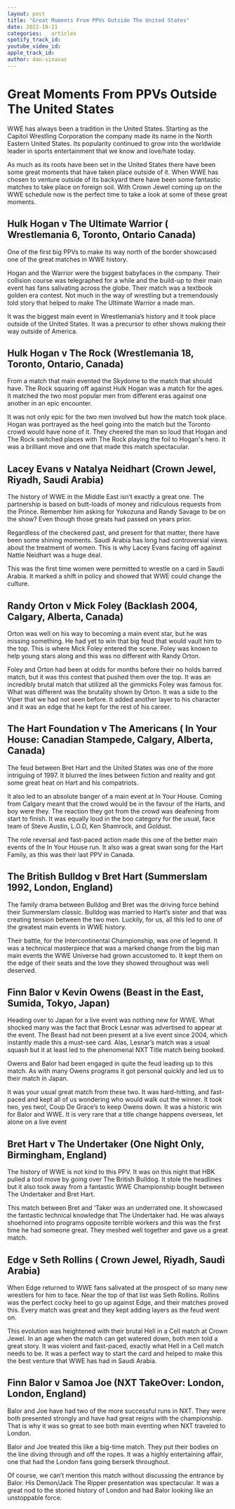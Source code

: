 ```yaml
---
layout: post
title: "Great Moments From PPVs Outside The United States"
date: 2022-10-21
categories:   articles
spotify_track_id:
youtube_video_id:
apple_track_id:
author: dan-sinasac
---
```

# Great Moments From PPVs Outside The United States
	
WWE has always been a tradition in the United States.  Starting as the Capitol Wrestling Corporation the company made its name in the North Eastern United States. Its popularity continued to grow into the worldwide leader in sports entertainment that we know and love/hate today. 

As much as its roots have been set in the United States there have been some great moments that have taken place outside of it. When WWE has chosen to venture outside of its backyard there have been some fantastic matches to take place on foreign soil. With Crown Jewel coming up on the WWE schedule now is the perfect time to take a look at some of these great moments. 

## Hulk Hogan v The Ultimate Warrior ( Wrestlemania 6, Toronto, Ontario Canada)

One of the first big PPVs to make its way north of the border showcased one of the great matches in WWE history. 

Hogan and the Warrior were the biggest babyfaces in the company. Their collision course was telegraphed for a while and the build-up to their main event has fans salivating across the globe. Their match was a textbook golden era contest. Not much in the way of wrestling but a tremendously told story that helped to make The Ultimate Warrior a made man. 

It was the biggest main event in Wrestlemania’s history and it took place outside of the United States. It was a precursor to other shows making their way outside of America. 

## Hulk Hogan v The Rock (Wrestlemania 18, Toronto, Ontario, Canada)
	
From a match that main evented the Skydome to the match that should have. The Rock squaring off against Hulk Hogan was a match for the ages. It matched the two most popular men from different eras against one another in an epic encounter. 

It was not only epic for the two men involved but how the match took place. Hogan was portrayed as the heel going into the match but the Toronto crowd would have none of it. They cheered the man so loud that Hogan and The Rock switched places with The Rock playing the foil to Hogan's hero. It was a brilliant move and one that made this match spectacular. 

## Lacey Evans v Natalya Neidhart (Crown Jewel, Riyadh, Saudi Arabia)
	
The history of WWE in the Middle East isn’t exactly a great one. The partnership is based on butt-loads of money and ridiculous requests from the Prince. Remember him asking for Yokozuna and Randy Savage to be on the show? Even though those greats had passed on years prior. 

Regardless of the checkered past, and present for that matter, there have been some shining moments. Saudi Arabia has long had controversial views about the treatment of women. This is why Lacey Evans facing off against Nattie Neidhart was a huge deal. 

This was the first time women were permitted to wrestle on a card in Saudi Arabia. It marked a shift in policy and showed that WWE could change the culture. 

## Randy Orton v Mick Foley (Backlash 2004, Calgary, Alberta, Canada)
	
Orton was well on his way to becoming a main event star, but he was missing something. He had yet to win that big feud that would vault him to the top. This is where Mick Foley entered the scene. Foley was known to help young stars along and this was no different with Randy Orton. 

Foley and Orton had been at odds for months before their no holds barred match, but it was this contest that pushed them over the top. It was an incredibly brutal match that utilized all the gimmicks Foley was famous for. What was different was the brutality shown by Orton. It was a side to the Viper that we had not seen before. It added another layer to his character and it was an edge that he kept for the rest of his career. 

## The Hart Foundation v The Americans ( In Your House: Canadian Stampede, Calgary, Alberta, Canada)
	
The feud between Bret Hart and the United States was one of the more intriguing of 1997. It blurred the lines between fiction and reality and got some great heat on Hart and his compatriots. 

It also led to an absolute banger of a main event at In Your House. Coming from Calgary meant that the crowd would be in the favour of the Harts, and boy were they. The reaction they got from the crowd was deafening from start to finish. It was equally loud in the boo category for the usual, face team of Steve Austin, L.O.D, Ken Shamrock, and Goldust. 

The role reversal and fast-paced action made this one of the better main events of the In Your House run. It also was a great swan song for the Hart Family, as this was their last PPV in Canada. 

## The British Bulldog v Bret Hart (Summerslam 1992, London, England)

The family drama between Bulldog and Bret was the driving force behind their Summerslam classic. Bulldog was married to Hart’s sister and that was creating tension between the two men. Luckily, for us, all this led to one of the greatest main events in WWE history. 

Their battle, for the Intercontinental Championship, was one of legend. It was a technical masterpiece that was a marked change from the big man main events the WWE Universe had grown accustomed to. It kept them on the edge of their seats and the love they showed throughout was well deserved. 

## Finn Balor v Kevin Owens (Beast in the East, Sumida, Tokyo, Japan)

Heading over to Japan for a live event was nothing new for WWE. What shocked many was the fact that Brock Lesnar was advertised to appear at the event. The Beast had not been present at a live event since 2004, which instantly made this a must-see card. Alas, Lesnar’s match was a usual squash but it at least led to the phenomenal NXT Title match being booked. 

Owens and Balor had been engaged in quite the feud leading up to this match. As with many Owens programs it got personal quickly and led us to their match in Japan. 

It was your usual great match from these two. It was hard-hitting, and fast-paced and kept all of us wondering who would walk out the winner. It took two, yes two!, Coup De Grace’s to keep Owens down. It was a historic win for Balor and WWE. It is very rare that a title change happens overseas, let alone on a live event 

## Bret Hart v The Undertaker (One Night Only, Birmingham, England)
	
The history of WWE is not kind to this PPV. It was on this night that HBK pulled a tool move by going over The British Bulldog. It stole the headlines but it also took away from a fantastic WWE Championship bought between The Undertaker and Bret Hart. 
	
This match between Bret and ‘Taker was an underrated one. It showcased the fantastic technical knowledge that The Undertaker had. He was always shoehorned into programs opposite terrible workers and this was the first time he had someone great. They meshed well together and gave us a great match. 

## Edge v Seth Rollins ( Crown Jewel, Riyadh, Saudi Arabia)
	
When Edge returned to WWE fans salivated at the prospect of so many new wrestlers for him to face. Near the top of that list was Seth Rollins. Rollins was the perfect cocky heel to go up against Edge, and their matches proved this. Every match was great and they kept adding layers as the feud went on.

This evolution was heightened with their brutal Hell in a Cell match at Crown Jewel. In an age when the match can get watered down, both men told a great story. It was violent and fast-paced, exactly what  Hell in a Cell match needs to be. It was a perfect way to start the card and helped to make this the best venture that WWE has had in Saudi Arabia. 

## Finn Balor v Samoa Joe (NXT TakeOver: London, London, England)
	
Balor and Joe have had two of the more successful runs in NXT. They were both presented strongly and have had great reigns with the championship. That is why it was so great to see both main eventing when NXT traveled to London. 

Balor and Joe treated this like a big-time match. They put their bodies on the line diving through and off the ropes. It was a highly entertaining affair, one that had the London fans going berserk throughout. 

Of course, we can’t mention this match without discussing the entrance by Balor. His Demon/Jack The Ripper presentation was spectacular. It was a great nod to the storied history of London and had Balor looking like an unstoppable force.
